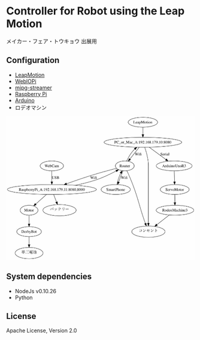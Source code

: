 # Controller for Robot using the Leap Motion
メイカー・フェア・トウキョウ 出展用

## Configuration

- [LeapMotion](https://www.leapmotion.com)
- [WeblOPi](https://code.google.com/p/webiopi/)
- [mjpg-streamer](http://code.google.com/p/mjpg-streamer/)
- [Raspberry Pi](https://www.raspberrypi.org)
- [Arduino](https://www.arduino.cc)
- ロデオマシン

![Image of ConfigureFig1](https://github.com/LeapMotionDeveloperJp/ControllerRobotLeapMotion/blob/master/MakerFaire2015/ConfigureFig1.jpg)

## System dependencies

- NodeJs v0.10.26
- Python

## License
Apache License, Version 2.0
